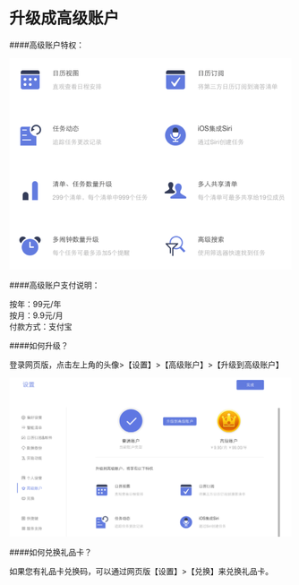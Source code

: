 # 升级成高级账户

####高级账户特权：

![](pro11.png)

####高级账户支付说明：

按年：99元/年
<br/>按月：9.9元/月
<br/>付款方式：支付宝


####如何升级？

登录网页版，点击左上角的头像>【设置】>【高级账户】>【升级到高级账户】

![](../images/images_web2.0/pro2.png)


####如何兑换礼品卡？

如果您有礼品卡兑换码，可以通过网页版【设置】>【兑换】来兑换礼品卡。



